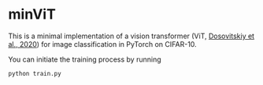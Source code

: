 # minViT

This is a minimal implementation of a vision transformer (ViT, [Dosovitskiy et al., 2020](https://arxiv.org/abs/2010.11929)) for image classification in PyTorch on CIFAR-10. 

You can initiate the training process by running

```
python train.py
```


